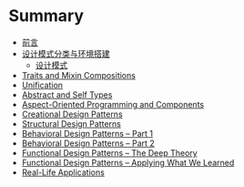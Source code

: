 # Summary

- [前言](README.md)
- [设计模式分类与环境搭建](patterns-and-environment/patterns-and-environment.md)
  - [设计模式](patterns-and-environment/design-patterns.md)
- [Traits and Mixin Compositions]()
- [Unification]()
- [Abstract and Self Types]()
- [Aspect-Oriented Programming and Components]()
- [Creational Design Patterns]()
- [Structural Design Patterns]()
- [Behavioral Design  Patterns – Part 1]()
- [Behavioral Design Patterns – Part 2]()
- [Functional Design Patterns – The Deep Theory]()
- [Functional Design Patterns – Applying What We Learned]()
- [Real-Life Applications]()